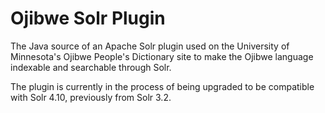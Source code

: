 Ojibwe Solr Plugin
==================

The Java source of an Apache Solr plugin used on the University of Minnesota's Ojibwe People's Dictionary
site to make the Ojibwe language indexable and searchable through Solr.

The plugin is currently in the process of being upgraded to be compatible with Solr 4.10, previously from Solr 3.2.
